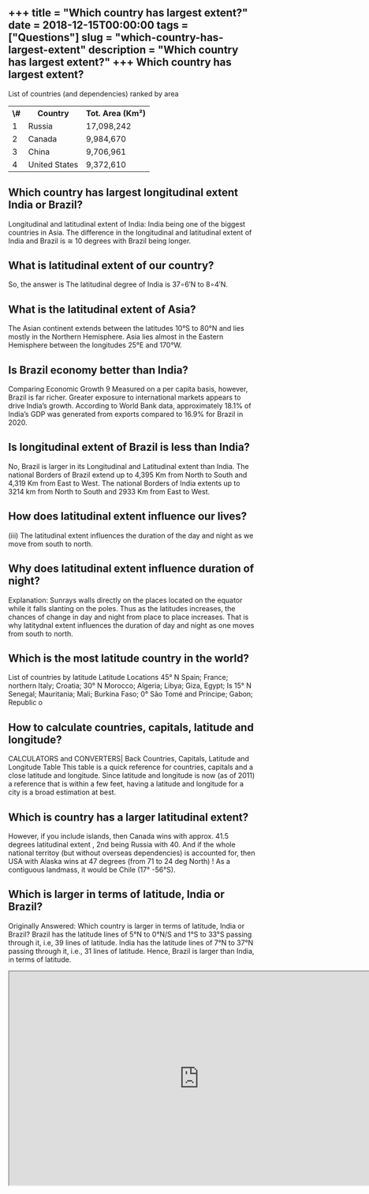 +++
title = "Which country has largest extent?"
date = 2018-12-15T00:00:00
tags = ["Questions"]
slug = "which-country-has-largest-extent"
description = "Which country has largest extent?"
+++
Which country has largest extent?
---------------------------------

List of countries (and dependencies) ranked by area

<table><tr><th>\#</th><th>Country</th><th>Tot. Area (Km²)</th></tr><tr><td>1</td><td>Russia</td><td>17,098,242</td></tr><tr><td>2</td><td>Canada</td><td>9,984,670</td></tr><tr><td>3</td><td>China</td><td>9,706,961</td></tr><tr><td>4</td><td>United States</td><td>9,372,610</td></tr></table>

Which country has largest longitudinal extent India or Brazil?
--------------------------------------------------------------

Longitudinal and latitudinal extent of India: India being one of the biggest countries in Asia. The difference in the longitudinal and latitudinal extent of India and Brazil is ≅ 10 degrees with Brazil being longer.

What is latitudinal extent of our country?
------------------------------------------

So, the answer is The latitudinal degree of India is 37∘6′N to 8∘4′N.

What is the latitudinal extent of Asia?
---------------------------------------

The Asian continent extends between the latitudes 10°S to 80°N and lies mostly in the Northern Hemisphere. Asia lies almost in the Eastern Hemisphere between the longitudes 25°E and 170°W.

Is Brazil economy better than India?
------------------------------------

Comparing Economic Growth 9 Measured on a per capita basis, however, Brazil is far richer. Greater exposure to international markets appears to drive India’s growth. According to World Bank data, approximately 18.1% of India’s GDP was generated from exports compared to 16.9% for Brazil in 2020.

Is longitudinal extent of Brazil is less than India?
----------------------------------------------------

No, Brazil is larger in its Longitudinal and Latitudinal extent than India. The national Borders of Brazil extend up to 4,395 Km from North to South and 4,319 Km from East to West. The national Borders of India extents up to 3214 km from North to South and 2933 Km from East to West.

How does latitudinal extent influence our lives?
------------------------------------------------

(iii) The latitudinal extent influences the duration of the day and night as we move from south to north.

Why does latitudinal extent influence duration of night?
--------------------------------------------------------

Explanation: Sunrays walls directly on the places located on the equator while it falls slanting on the poles. Thus as the latitudes increases, the chances of change in day and night from place to place increases. That is why latitydnal extent influences the duration of day and night as one moves from south to north.

Which is the most latitude country in the world?
------------------------------------------------

List of countries by latitude Latitude Locations 45° N Spain; France; northern Italy; Croatia; 30° N Morocco; Algeria; Libya; Giza, Egypt; Is 15° N Senegal; Mauritania; Mali; Burkina Faso; 0° São Tomé and Príncipe; Gabon; Republic o

How to calculate countries, capitals, latitude and longitude?
-------------------------------------------------------------

CALCULATORS and CONVERTERS| Back Countries, Capitals, Latitude and Longitude Table This table is a quick reference for countries, capitals and a close latitude and longitude. Since latitude and longitude is now (as of 2011) a reference that is within a few feet, having a latitude and longitude for a city is a broad estimation at best.

Which is country has a larger latitudinal extent?
-------------------------------------------------

However, if you include islands, then Canada wins with approx. 41.5 degrees latitudinal extent , 2nd being Russia with 40. And if the whole national territoy (but without overseas dependencies) is accounted for, then USA with Alaska wins at 47 degrees (from 71 to 24 deg North) ! As a contiguous landmass, it would be Chile (17° -56°S).

Which is larger in terms of latitude, India or Brazil?
------------------------------------------------------

Originally Answered: Which country is larger in terms of latitude, India or Brazil? Brazil has the latitude lines of 5°N to 0°N/S and 1°S to 33°S passing through it, i.e, 39 lines of latitude. India has the latitude lines of 7°N to 37°N passing through it, i.e., 31 lines of latitude. Hence, Brazil is larger than India, in terms of latitude.

<iframe allow="accelerometer; autoplay; clipboard-write; encrypted-media; gyroscope; picture-in-picture" allowfullscreen="" class="__youtube_prefs__  epyt-is-override  no-lazyload" data-no-lazy="1" data-origheight="433" data-origwidth="770" data-skipgform_ajax_framebjll="" height="433" id="_ytid_99467" loading="lazy" src="https://www.youtube.com/embed/597__ggxNBo?enablejsapi=1&autoplay=0&cc_load_policy=0&cc_lang_pref=&iv_load_policy=1&loop=0&modestbranding=0&rel=1&fs=1&playsinline=0&autohide=2&theme=dark&color=red&controls=1&" title="YouTube player" width="770"></iframe>